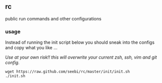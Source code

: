 ## rc

public run commands and other configurations

### usage

Instead of running the init script below you should sneak into the configs and copy what you like ...

*Use at your own risk!! this will overwrite your current zsh, ssh, vim and git config.*

    wget https://raw.github.com/seebi/rc/master/init/init.sh
    ./init.sh
